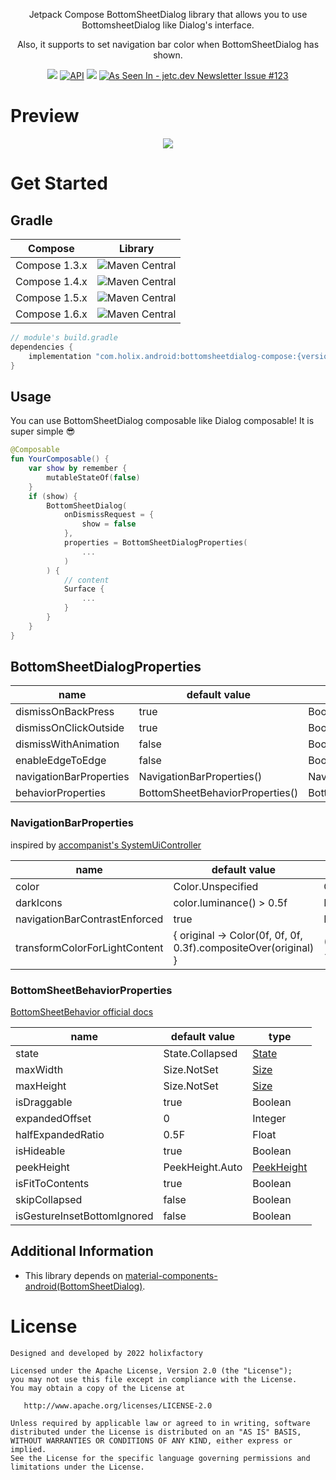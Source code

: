 <p align="center">Jetpack Compose BottomSheetDialog library that allows you to use BottomsheetDialog like Dialog's interface.</p>
<p align="center"> Also, it supports to set navigation bar color when BottomSheetDialog has shown.</p>
<p align="center">
  <a href="https://github.com/holixfactory/bottomsheetdialog-compose/actions"><img src="https://github.com/holixfactory/bottomsheetdialog-compose/workflows/Publish/badge.svg" /></a>
  <a href="https://android-arsenal.com/api?level=21"><img alt="API" src="https://img.shields.io/badge/API-21%2B-brightgreen.svg?style=flat"/></a>
  <a href="https://github.com/holixfactory/bottomsheetdialog-compose/releases"><img src="https://img.shields.io/github/v/release/holixfactory/bottomsheetdialog-compose" /></a>
  <a href="https://jetc.dev/issues/123.html"><img src="https://img.shields.io/badge/As_Seen_In-jetc.dev_Newsletter_Issue_%23123-blue?logo=Jetpack+Compose&amp;logoColor=white" alt="As Seen In - jetc.dev Newsletter Issue #123"></a>
</p>

# Preview
<p align="center">
  <img src="https://user-images.githubusercontent.com/7759511/176542504-8267c132-75b8-433f-b0bd-850fa8242377.png">
</p>

# Get Started
## Gradle
|Compose|Library|
|--|--|
|Compose 1.3.x|<img alt="Maven Central" src="https://img.shields.io/maven-central/v/com.holix.android/bottomsheetdialog-compose?style=for-the-badge&versionPrefix=1.1"/>|
|Compose 1.4.x|<img alt="Maven Central" src="https://img.shields.io/maven-central/v/com.holix.android/bottomsheetdialog-compose?style=for-the-badge&versionPrefix=1.2"/>|
|Compose 1.5.x|<img alt="Maven Central" src="https://img.shields.io/maven-central/v/com.holix.android/bottomsheetdialog-compose?style=for-the-badge&versionPrefix=1.3"/>|
|Compose 1.6.x|<img alt="Maven Central" src="https://img.shields.io/maven-central/v/com.holix.android/bottomsheetdialog-compose?style=for-the-badge&versionPrefix=1.4"/>|
```gradle
// module's build.gradle
dependencies {
    implementation "com.holix.android:bottomsheetdialog-compose:{version}"
}
```
## Usage
You can use BottomSheetDialog composable like Dialog composable! It is super simple 😎
```kotlin
@Composable
fun YourComposable() {
    var show by remember {
        mutableStateOf(false)
    }
    if (show) {
        BottomSheetDialog(
            onDismissRequest = {
                show = false
            },
            properties = BottomSheetDialogProperties(
                ...
            )
        ) {
            // content
            Surface {
                ...
            }
        }
    }
}

```
## BottomSheetDialogProperties
|name|default value|type|
|--|--|--|
|dismissOnBackPress|true|Boolean|
|dismissOnClickOutside|true|Boolean|
|dismissWithAnimation|false|Boolean|
|enableEdgeToEdge|false|Boolean|
|navigationBarProperties|NavigationBarProperties()|NavigationBarProperties|
|behaviorProperties|BottomSheetBehaviorProperties()|BottomSheetBehaviorProperties|

### NavigationBarProperties
inspired by [accompanist's SystemUiController](https://github.com/google/accompanist/blob/353be641be03ffed5dc2a89efc6fdcb0e6fe65b1/systemuicontroller/src/main/java/com/google/accompanist/systemuicontroller/SystemUiController.kt#L97-L119)

|name|default value|type|
|--|--|--|
|color|Color.Unspecified|Color|
|darkIcons|color.luminance() > 0.5f|Boolean|
|navigationBarContrastEnforced|true|Boolean|
|transformColorForLightContent|{ original -> Color(0f, 0f, 0f, 0.3f).compositeOver(original) }|(Color) -> Color|

### BottomSheetBehaviorProperties
[BottomSheetBehavior official docs](https://developer.android.com/reference/com/google/android/material/bottomsheet/BottomSheetBehavior)

|name|default value|type|
|--|--|--|
|state|State.Collapsed|[State](https://github.com/holixfactory/bottomsheetdialog-compose/blob/5dbbc8cb1ef4b9ec27d4181e87d3136dd2915216/bottomsheetdialog-compose/src/main/kotlin/com/holix/android/bottomsheetdialog/compose/BottomSheetDialog.kt#L156)|
|maxWidth|Size.NotSet|[Size](https://github.com/holixfactory/bottomsheetdialog-compose/blob/5dbbc8cb1ef4b9ec27d4181e87d3136dd2915216/bottomsheetdialog-compose/src/main/kotlin/com/holix/android/bottomsheetdialog/compose/BottomSheetDialog.kt#L167)|
|maxHeight|Size.NotSet|[Size](https://github.com/holixfactory/bottomsheetdialog-compose/blob/5dbbc8cb1ef4b9ec27d4181e87d3136dd2915216/bottomsheetdialog-compose/src/main/kotlin/com/holix/android/bottomsheetdialog/compose/BottomSheetDialog.kt#L167)|
|isDraggable|true|Boolean|
|expandedOffset|0|Integer|
|halfExpandedRatio|0.5F|Float|
|isHideable|true|Boolean|
|peekHeight|PeekHeight.Auto|[PeekHeight](https://github.com/holixfactory/bottomsheetdialog-compose/blob/5dbbc8cb1ef4b9ec27d4181e87d3136dd2915216/bottomsheetdialog-compose/src/main/kotlin/com/holix/android/bottomsheetdialog/compose/BottomSheetDialog.kt#L177)|
|isFitToContents|true|Boolean|
|skipCollapsed|false|Boolean|
|isGestureInsetBottomIgnored|false|Boolean|

## Additional Information
- This library depends on [material-components-android(BottomSheetDialog)](https://github.com/material-components/material-components-android/blob/master/lib/java/com/google/android/material/bottomsheet/BottomSheetDialog.java).

# License
```
Designed and developed by 2022 holixfactory

Licensed under the Apache License, Version 2.0 (the "License");
you may not use this file except in compliance with the License.
You may obtain a copy of the License at

   http://www.apache.org/licenses/LICENSE-2.0

Unless required by applicable law or agreed to in writing, software
distributed under the License is distributed on an "AS IS" BASIS,
WITHOUT WARRANTIES OR CONDITIONS OF ANY KIND, either express or implied.
See the License for the specific language governing permissions and
limitations under the License.
```
